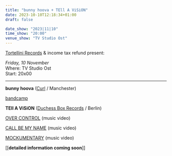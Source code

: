 ```yaml
---
title: "bunny hoova + TEll A ViSiON"
date: 2023-10-10T12:18:34+01:00
draft: false

date_show: "2023|11|10"
time_show: "20:00"
venue_show: "TV Studio Ost"
---
```


[Tortellini Records](https://tortellinirecords.bandcamp.com) & income tax refund present:

_Friday, 10 November_
\
Where: TV Studio Ost
\
Start: 20x00

---

**bunny hoova** ([Curl](https://www.youtube.com/channel/UCl0wOOHun0PoNLkzNvKA0yQ) / Manchester)

[bandcamp](https://bunnyhoova.bandcamp.com/album/longing)

**TEll A ViSiON** ([Duchess Box Records](https://soundcloud.com/user-935381613) / Berlin)

[OVER CONTROL](https://www.youtube.com/watch?v=5Mczf2E65VU) (music video)

[CALL BE MY NAME](https://www.youtube.com/watch?v=ilrEgv0H63c) (music video)

[MOCKUMENTARY](https://www.youtube.com/watch?v=l9XixUJsMTc) (music video)

[[**detailed information coming soon**]]

<!-- ![bunny hoova](../../posters/2023-11-10.jpg) -->
